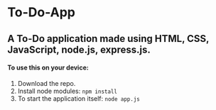 # To-Do-App
## A To-Do application made using HTML, CSS, JavaScript, node.js, express.js.

#### To use this on your device:
1. Download the repo.
2. Install node modules: `npm install`
3. To start the application itself: `node app.js`
